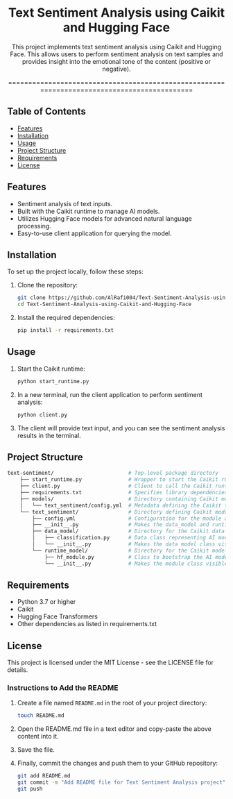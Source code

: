 <div align="center">

# Text Sentiment Analysis using Caikit and Hugging Face

This project implements text sentiment analysis using Caikit and Hugging Face. This allows users to perform sentiment analysis on text samples and provides insight into the emotional tone of the content (positive or negative).

============================================================================================
</div>

## Table of Contents

- [Features](#features)
- [Installation](#installation)
- [Usage](#usage)
- [Project Structure](#project-structure)
- [Requirements](#requirements)
- [License](#license)

## Features

- Sentiment analysis of text inputs.
- Built with the Caikit runtime to manage AI models.
- Utilizes Hugging Face models for advanced natural language processing.
- Easy-to-use client application for querying the model.

## Installation

To set up the project locally, follow these steps:

1. Clone the repository:

   ```bash
   git clone https://github.com/AlRafi004/Text-Sentiment-Analysis-using-Caikit-and-Hugging-Face.git
   cd Text-Sentiment-Analysis-using-Caikit-and-Hugging-Face

2. Install the required dependencies:
   
   ```bash
   pip install -r requirements.txt

## Usage

1. Start the Caikit runtime:

   ```bash
   python start_runtime.py

2. In a new terminal, run the client application to perform sentiment analysis:

   ```bash
   python client.py

3. The client will provide text input, and you can see the sentiment analysis results in the terminal.

## Project Structure

```bash
text-sentiment/                        # Top-level package directory
    ├── start_runtime.py               # Wrapper to start the Caikit runtime as a gRPC server
    ├── client.py                      # Client to call the Caikit runtime for inference
    ├── requirements.txt               # Specifies library dependencies
    ├── models/                        # Directory containing Caikit model metadata and artifacts
    │   └── text_sentiment/config.yml  # Metadata defining the Caikit text sentiment model
    └── text_sentiment/                # Directory defining Caikit module(s)
        ├── config.yml                 # Configuration for the module and model input/output
        ├── __init__.py                # Makes the data_model and runtime_model packages visible
        ├── data_model/                # Directory for the Caikit data model
        │   ├── classification.py      # Data class representing AI model attributes
        │   └── __init__.py            # Makes the data model class visible
        └── runtime_model/             # Directory for the Caikit model wrapper
            ├── hf_module.py           # Class to bootstrap the AI model in Caikit
            └── __init__.py            # Makes the module class visible

```

## Requirements

* Python 3.7 or higher
* Caikit
* Hugging Face Transformers
* Other dependencies as listed in requirements.txt

## License

This project is licensed under the MIT License - see the LICENSE file for details.

### Instructions to Add the README

1. Create a file named `README.md` in the root of your project directory:

   ```bash
   touch README.md

2. Open the README.md file in a text editor and copy-paste the above content into it.

3. Save the file.

4. Finally, commit the changes and push them to your GitHub repository:

   ```bash
   git add README.md
   git commit -m "Add README file for Text Sentiment Analysis project"
   git push

